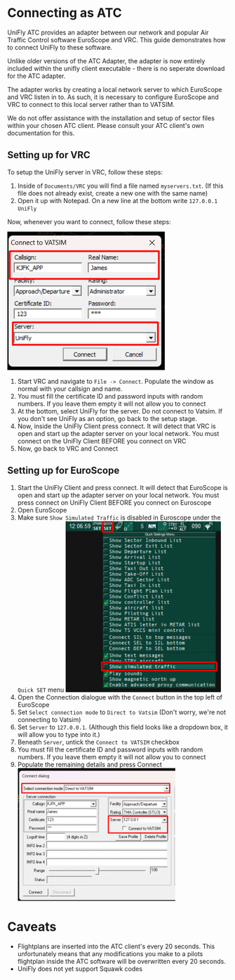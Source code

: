 # Connecting as ATC

UniFly ATC provides an adapter between our network and popular Air Traffic Control software EuroScope and VRC. This guide demonstrates how to connect UniFly to these software.

Unlike older versions of the ATC Adapter, the adapter is now entirely included within the unifly client executable - there is no seperate download for the ATC adapter.

The adapter works by creating a local network server to which EuroScope and VRC listen in to. As such, it is necessary to configure EuroScope and VRC to connect to this local server rather than to VATSIM.

We do not offer assistance with the installation and setup of sector files within your chosen ATC client. Please consult your ATC client's own documentation for this.

## Setting up for VRC

To setup the UniFly server in VRC, follow these steps:
1. Inside of `Documents/VRC` you will find a file named `myservers.txt`. (If this file does not already exist, create a new one with the same name)
2. Open it up with Notepad. On a new line at the bottom write `127.0.0.1 UniFly`

Now, whenever you want to connect, follow these steps:

![VRC Connection Dialogue](./vrc-connection-dialogue.png)

1. Start VRC and navigate to `File -> Connect`. Populate the window as normal with your callsign and name.
2. You must fill the certificate ID and password inputs with random numbers. If you leave them empty it will not allow you to connect
3. At the bottom, select UniFly for the server. Do not connect to Vatsim. If you don't see UniFly as an option, go back to the setup stage.
4. Now, inside the UniFly Client press connect. It will detect that VRC is open and start up the adapter server on your local network. You must connect on the UniFly Client BEFORE you connect on VRC
7. Now, go back to VRC and Connect

## Setting up for EuroScope

1. Start the UniFly Client and press connect. It will detect that EuroScope is open and start up the adapter server on your local network. You must press connect on UniFly Client BEFORE you connect on Euroscope
2. Open EuroScope
3. Make sure `Show Simulated Traffic` is disabled in Euroscope under the `Quick SET` menu
![EuroScope Show Simulated Traffic](./euroscope-simulated-traffic.png)
4. Open the Connection dialogue with the `Connect` button in the top left of EuroScope
5. Set `Select connection mode` to `Direct to Vatsim` (Don't worry, we're not connecting to Vatsim)
6. Set `Server` to `127.0.0.1`. (Although this field looks like a dropdown box, it will allow you to type into it.)
7. Beneath `Server`, untick the `Connect to VATSIM` checkbox
8. You must fill the certificate ID and password inputs with random numbers. If you leave them empty it will not allow you to connect
9. Populate the remaining details and press Connect
![EuroScope Connection Dialogue](./euroscope-connection-dialogue.png)

# Caveats
- Flightplans are inserted into the ATC client's every 20 seconds. This unfortunately means that any modifications you make to a pilots flightplan inside the ATC software will be overwritten every 20 seconds.
- UniFly does not yet support Squawk codes